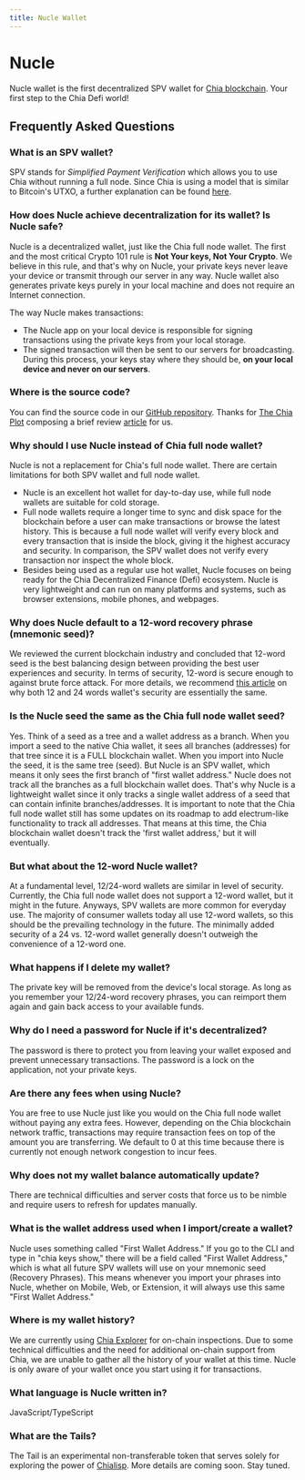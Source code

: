 ```yaml
---
title: Nucle Wallet
---
```

# Nucle

Nucle wallet is the first decentralized SPV wallet for [Chia blockchain](https://chia.net). Your first step to the Chia Defi world!

## Frequently Asked Questions

### What is an SPV wallet?

SPV stands for *Simplified Payment Verification* which allows you to use Chia without running a full node. Since Chia is using a model that is similar to Bitcoin's UTXO, a further explanation can be found [here](https://en.bitcoinwiki.org/wiki/Simplified_Payment_Verification).

### How does Nucle achieve decentralization for its wallet? Is Nucle safe?

Nucle is a decentralized wallet, just like the Chia full node wallet. The first and the most critical Crypto 101 rule is **Not Your keys, Not Your Crypto**. We believe in this rule, and that's why on Nucle, your private keys never leave your device or transmit through our server in any way. Nucle wallet also generates private keys purely in your local machine and does not require an Internet connection.

The way Nucle makes transactions:

- The Nucle app on your local device is responsible for signing transactions using the private keys from your local storage.
- The signed transaction will then be sent to our servers for broadcasting. During this process, your keys stay where they should be, **on your local device and never on our servers**.

### **Where is the source code?**

You can find the source code in our [GitHub repository](https://github.com/EmergentCoin/NucleWallet). Thanks for [The Chia Plot](https://thechiaplot.net) composing a brief review [article](https://thechiaplot.net/2021/12/01/a-brief-review-of-nucle-chia-wallet-code/) for us.

### Why should I use Nucle instead of Chia full node wallet?

Nucle is not a replacement for Chia's full node wallet. There are certain limitations for both SPV wallet and full node wallet.

- Nucle is an excellent hot wallet for day-to-day use, while full node wallets are suitable for cold storage.
- Full node wallets require a longer time to sync and disk space for the blockchain before a user can make transactions or browse the latest history. This is because a full node wallet will verify every block and every transaction that is inside the block, giving it the highest accuracy and security. In comparison, the SPV wallet does not verify every transaction nor inspect the whole block.
- Besides being used as a regular use hot wallet, Nucle focuses on being ready for the Chia Decentralized Finance (Defi) ecosystem. Nucle is very lightweight and can run on many platforms and systems, such as browser extensions, mobile phones, and webpages.

### Why does Nucle default to a 12-word recovery phrase (mnemonic seed)?

We reviewed the current blockchain industry and concluded that 12-word seed is the best balancing design between providing the best user experiences and security. In terms of security, 12-word is secure enough to against brute force attack. For more details, we recommend [this article](https://thechiaplot.net/2021/08/23/lets-talk-about-nucle-and-chia-wallet-security/) on why both 12 and 24 words wallet's security are essentially the same.

### Is the Nucle seed the same as the Chia full node wallet seed?

Yes. Think of a seed as a tree and a wallet address as a branch. When you import a seed to the native Chia wallet, it sees all branches (addresses) for that tree since it is a FULL blockchain wallet. When you import into Nucle the seed, it is the same tree (seed). But Nucle is an SPV wallet, which means it only sees the first branch of "first wallet address." Nucle does not track all the branches as a full blockchain wallet does. That's why Nucle is a lightweight wallet since it only tracks a single wallet address of a seed that can contain infinite branches/addresses. It is important to note that the Chia full node wallet still has some updates on its roadmap to add electrum-like functionality to track all addresses. That means at this time, the Chia blockchain wallet doesn't track the 'first wallet address,' but it will eventually.

### But what about the 12-word Nucle wallet?

At a fundamental level, 12/24-word wallets are similar in level of security. Currently, the Chia full node wallet does not support a 12-word wallet, but it might in the future. Anyways, SPV wallets are more common for everyday use. The majority of consumer wallets today all use 12-word wallets, so this should be the prevailing technology in the future. The minimally added security of a 24 vs. 12-word wallet generally doesn't outweigh the convenience of a 12-word one.

### What happens if I delete my wallet?

The private key will be removed from the device's local storage. As long as you remember your 12/24-word recovery phrases, you can reimport them again and gain back access to your available funds.

### Why do I need a password for Nucle if it's decentralized?

The password is there to protect you from leaving your wallet exposed and prevent unnecessary transactions. The password is a lock on the application, not your private keys.

### Are there any fees when using Nucle?

You are free to use Nucle just like you would on the Chia full node wallet without paying any extra fees. However, depending on the Chia blockchain network traffic, transactions may require transaction fees on top of the amount you are transferring. We default to 0 at this time because there is currently not enough network congestion to incur fees.

### Why does not my wallet balance automatically update?

There are technical difficulties and server costs that force us to be nimble and require users to refresh for updates manually.

### What is the wallet address used when I import/create a wallet?

Nucle uses something called "First Wallet Address." If you go to the CLI and type in "chia keys show," there will be a field called "First Wallet Address," which is what all future SPV wallets will use on your mnemonic seed (Recovery Phrases). This means whenever you import your phrases into Nucle, whether on Mobile, Web, or Extension, it will always use this same "First Wallet Address."

### Where is my wallet history?

We are currently using [Chia Explorer](https://chiaexplorer.com) for on-chain inspections. Due to some technical difficulties and the need for additional on-chain support from Chia, we are unable to gather all the history of your wallet at this time. Nucle is only aware of your wallet once you start using it for transactions.

### What language is Nucle written in?

JavaScript/TypeScript

### What are the Tails?

The Tail is an experimental non-transferable token that serves solely for exploring the power of [Chialisp](https://chialisp.com). More details are coming soon. Stay tuned.
